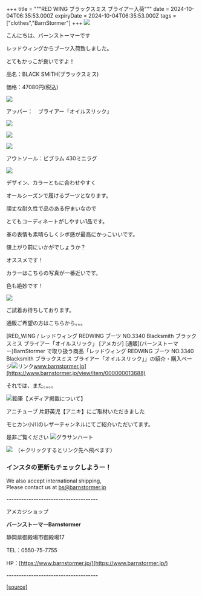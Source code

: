 +++
title = """RED WING ブラックスミス ブライアー入荷"""
date = 2024-10-04T06:35:53.000Z
expiryDate = 2024-10-04T06:35:53.000Z
tags = ["clothes","BarnStormer"]
+++
[![](https://stat.ameba.jp/user_images/20231023/16/barnstormer-go/b2/03/p/o0420015015354743273.png)](https://ameblo.jp/barnstormer-go/entry-12825670498.html)

こんにちは、バーンストーマーです

レッドウィングからブーツ入荷致しました。

とてもかっこが良いですよ！

品名：BLACK SMITH(ブラックスミス)

価格：47080円(税込)

[![](https://stat.ameba.jp/user_images/20241004/14/barnstormer-go/c9/e7/j/o0466070015493945811.jpg)](https://stat.ameba.jp/user_images/20241004/14/barnstormer-go/c9/e7/j/o0466070015493945811.jpg)

アッパー：　ブライアー「オイルスリック」

[![](https://stat.ameba.jp/user_images/20241004/14/barnstormer-go/50/83/j/o0466070015493945813.jpg)](https://stat.ameba.jp/user_images/20241004/14/barnstormer-go/50/83/j/o0466070015493945813.jpg)

[![](https://stat.ameba.jp/user_images/20241004/14/barnstormer-go/7c/80/j/o0466070015493945812.jpg)](https://stat.ameba.jp/user_images/20241004/14/barnstormer-go/7c/80/j/o0466070015493945812.jpg)

[![](https://stat.ameba.jp/user_images/20241004/14/barnstormer-go/d0/28/j/o0466070015493945815.jpg)](https://stat.ameba.jp/user_images/20241004/14/barnstormer-go/d0/28/j/o0466070015493945815.jpg)

アウトソール：ビブラム 430ミニラグ

[![](https://stat.ameba.jp/user_images/20241004/14/barnstormer-go/b3/0a/j/o0466070015493945868.jpg)](https://stat.ameba.jp/user_images/20241004/14/barnstormer-go/b3/0a/j/o0466070015493945868.jpg)

デザイン、カラーともに合わせやすく

オールシーズンで履けるブーツとなります。

頑丈な耐久性で品のある佇まいなので

とてもコーディネートがしやすい1品です。

革の表情も素晴らしくシボ感が最高にかっこいいです。

値上がり前にいかがでしょうか？

オススメです！

カラーはこちらの写真が一番近いです。

色も絶妙です！

[![](https://stat.ameba.jp/user_images/20241004/14/barnstormer-go/57/db/j/o0466070015493949057.jpg)](https://stat.ameba.jp/user_images/20241004/14/barnstormer-go/57/db/j/o0466070015493949057.jpg)

ご試着お待ちしております。

通販ご希望の方はこちらから。。。

[RED\_WING / レッドウィング REDWING ブーツ NO.3340 Blacksmith ブラックスミス ブライアー「オイルスリック」 \[アメカジ\] \[通販\](バーンストーマー)BarnStormer で取り扱う商品「レッドウィング REDWING ブーツ NO.3340 Blacksmith ブラックスミス ブライアー「オイルスリック」」の紹介・購入ページ![リンク](https://c.stat100.ameba.jp/ameblo/symbols/v3.20.0/svg/gray/editor_link.svg)www.barnstormer.jp](https://www.barnstormer.jp/view/item/000000013688)

それでは、また。。。。

![鉛筆](https://stat100.ameba.jp/blog/ucs/img/char/char3/519.png)【メディア掲載について】

アニチューブ 片野英児【アニキ】にご取材いただきました

モヒカン小川のレザーチャンネルにてご紹介いただいてます。

是非ご覧ください ![グラサンハート](https://stat100.ameba.jp/blog/ucs/img/char/char3/148.png)

[![](https://stat.ameba.jp/user_images/20230412/16/barnstormer-go/6a/23/p/o0108010815269242493.png)](https://www.instagram.com/barnstormer_daily/)　（←クリックするとリンク先へ飛べます）

### インスタの更新もチェックしようー！

We also accept international shipping,  
Please contact us at bs@barnstormer.jp

**\-------------------------------------**

アメカジショップ

**バーンストーマーBarnstormer**

静岡県御殿場市御殿場17

TEL：0550-75-7755

HP：[https://www.barnstormer.jp/](https://www.barnstormer.jp/)

**\-------------------------------------**

[[source]](https://ameblo.jp/barnstormer-go/entry-12869989138.html)
